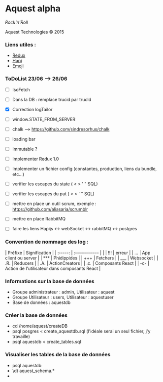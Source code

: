 # Aquest alpha

*Rock'n'Roll*

Aquest Technologies © 2015

### Liens utiles :
- [Redux](https://github.com/gaearon/redux)
- [Hapi](http://hapijs.com/api)
- [Emoji](http://www.emoji-cheat-sheet.com)


### ToDoList 23/06 --> 26/06
              
- [ ] IsoFetch
- [ ] Dans la DB : remplace trucid par trucId
- [x] Correction logTailor
- [ ] window.STATE\_FROM_SERVER
- [ ] chalk --> https://github.com/sindresorhus/chalk
- [ ] loading bar
- [ ] Immutable ?
- [ ] Implementer Redux 1.0
- [ ] Implementer un fichier config (constantes, production, liens du bundle, etc...)
- [ ] verifier les escapes du state ( < > ' " SQL)
- [ ] verifier les escapes du put ( < > ' " SQL)
- [ ] mettre en place un outil scrum, exemple : https://github.com/aliasaria/scrumblr
- [ ] mettre en place RabbitMQ
- [ ] faire les liens Hapijs <-> webSocket <-> rabbitMQ <-> postgres 


### Convention de nommage des log :
| Préfixe | Signification |
| :-----: | :------------ | |
| !!! | erreur |
| ... | App client ou server |
| *** | Phidippides |
| +++ | Fetchers |
| ___ | Websocket |
| .R. | Reducers |
| .A. | ActionCreators |
| .c. | Composants React |
| -c- | Action de l'utilisateur dans composants React |

### Informations sur la base de données
- Groupe administrateur : admin, Utilisateur : aquest
- Groupe Utilisateur : users, Utilisateur : aquestuser
- Base de données : aquestdb

### Créer la base de données
- cd /home/aquest/createDB
- psql posgres < create_aquestdb.sql  (l'idéale serai un seul fichier, j'y travaille)
- psql aquestdb < create_tables.sql

### Visualiser les tables de la base de données
- psql aquestdb
- \dt aquest_schema.*
- 
